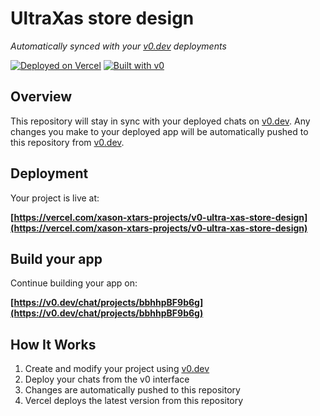 # UltraXas store design

*Automatically synced with your [v0.dev](https://v0.dev) deployments*

[![Deployed on Vercel](https://img.shields.io/badge/Deployed%20on-Vercel-black?style=for-the-badge&logo=vercel)](https://vercel.com/xason-xtars-projects/v0-ultra-xas-store-design)
[![Built with v0](https://img.shields.io/badge/Built%20with-v0.dev-black?style=for-the-badge)](https://v0.dev/chat/projects/bbhhpBF9b6g)

## Overview

This repository will stay in sync with your deployed chats on [v0.dev](https://v0.dev).
Any changes you make to your deployed app will be automatically pushed to this repository from [v0.dev](https://v0.dev).

## Deployment

Your project is live at:

**[https://vercel.com/xason-xtars-projects/v0-ultra-xas-store-design](https://vercel.com/xason-xtars-projects/v0-ultra-xas-store-design)**

## Build your app

Continue building your app on:

**[https://v0.dev/chat/projects/bbhhpBF9b6g](https://v0.dev/chat/projects/bbhhpBF9b6g)**

## How It Works

1. Create and modify your project using [v0.dev](https://v0.dev)
2. Deploy your chats from the v0 interface
3. Changes are automatically pushed to this repository
4. Vercel deploys the latest version from this repository